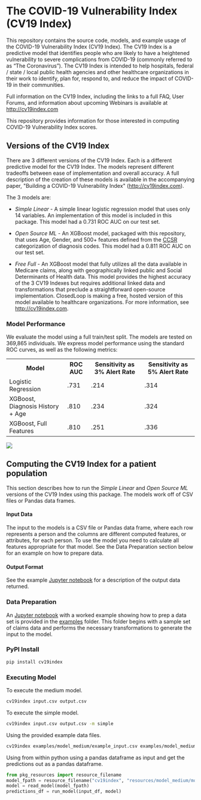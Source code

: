 # The COVID-19 Vulnerability Index (CV19 Index)

This repository contains the source code, models, and example usage of the COVID-19 Vulnerability Index (CV19 Index).  The CV19 Index is a predictive model that identifies people who are likely to have a heightened vulnerability to severe complications from COVID-19 (commonly referred to as “The Coronavirus”).  The CV19 Index is intended to help hospitals, federal / state / local public health agencies and other healthcare organizations in their work to identify, plan for, respond to, and reduce the impact of COVID-19 in their communities.

Full information on the CV19 Index, including the links to a full FAQ, User Forums, and information about upcoming Webinars is available at http://cv19index.com

This repository provides information for those interested in computing COVID-19 Vulnerability Index scores.

## Versions of the CV19 Index

There are 3 different versions of the CV19 Index.  Each is a different predictive model for the CV19 Index.  The models represent different tradeoffs between ease of implementation and overall accuracy.  A full description of the creation of these models is available in the accompanying paper, "Building a COVID-19 Vulnerability Index" (http://cv19index.com).

The 3 models are:

* _Simple Linear_ - A simple linear logistic regression model that uses only 14 variables.  An implementation of this model is included in this package.  This model had a 0.731 ROC AUC on our test set.

* _Open Source ML_ - An XGBoost model, packaged with this repository, that uses Age, Gender, and 500+ features defined from the [CCSR](https://www.hcup-us.ahrq.gov/toolssoftware/ccsr/ccs_refined.jsp)  categorization of diagnosis codes.  This model had a 0.811 ROC AUC on our test set.

* _Free Full_ - An XGBoost model that fully utilizes all the data available in Medicare claims, along with geographically linked public and Social Determinants of Health data.  This model provides the highest accuracy of the 3 CV19 Indexes but requires additional linked data and transformations that preclude a straightforward open-source implementation.  ClosedLoop is making a free, hosted version of this model available to healthcare organizations.  For more information, see http://cv19index.com.

### Model Performance
We evaluate the model using a full train/test split.  The models are tested on 369,865 individuals.  We express model performance using the standard ROC curves, as well as the following metrics:
<table style="width:100%">
  <tr>
    <th>Model</th>
    <th>ROC AUC</th>
    <th>Sensitivity as 3% Alert Rate</th>
    <th>Sensitivity as 5% Alert Rate</th>
  </tr>
  <tr>
    <td>Logistic Regression</td>
    <td>.731</td>
    <td>.214</td>
    <td>.314</td>
  </tr>
  <tr>
    <td>XGBoost, Diagnosis History + Age</td>
    <td>.810</td>
    <td>.234</td>
    <td>.324</td>
  </tr>
  <tr>
    <td>XGBoost, Full Features</td>
    <td>.810</td>
    <td>.251</td>
    <td>.336</td>
  </tr>
</table>

<img src="./img/roc.png" />


## Computing the CV19 Index for a patient population

This section describes how to run the _Simple Linear_ and _Open Source ML_ versions of the CV19 Index using this package.  The models work off of CSV files or Pandas data frames.

#### Input Data

The input to the models is a CSV file or Pandas data frame, where each row represents a person and the columns are different computed features, or attributes, for each person.  To use the model you need to calculate all features appropriate for that model.    See the Data Preparation section below for an example on how to prepare data.

#### Output Format

See the example [Jupyter notebook](examples/Tutorial.ipynb) for a description of the output data returned.

### Data Preparation

An [Jupyter notebook](examples/Tutorial.ipynb) with a worked example showing how to prep a data set is provided in the [examples](examples) folder.  This folder begins with a sample set of claims data and performs the necessary transformations to generate the input to the model.

### PyPI Install

```bash
pip install cv19index
```

### Executing Model

To execute the medium model.

```bash
cv19index input.csv output.csv
```

To execute the simple model.

```bash
cv19index input.csv output.csv -m simple
```

Using the provided example data files.

```bash
cv19index examples/model_medium/example_input.csv examples/model_medium/example_prediction.csv
```

Using from within python using a pandas dataframe as input and get the predictions out as a pandas dataframe.

```python
from pkg_resources import resource_filename
model_fpath = resource_filename("cv19index", "resources/model_medium/model.pickle")
model = read_model(model_fpath)
predictions_df = run_model(input_df, model)
```
